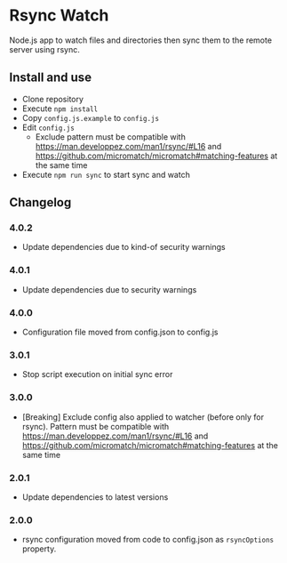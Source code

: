 # Rsync Watch

Node.js app to watch files and directories then sync them to the remote server using rsync.

## Install and use

- Clone repository
- Execute `npm install`
- Copy `config.js.example` to `config.js`
- Edit `config.js`
    - Exclude pattern must be compatible with <https://man.developpez.com/man1/rsync/#L16>
      and <https://github.com/micromatch/micromatch#matching-features> at the same time
- Execute `npm run sync` to start sync and watch

## Changelog

### 4.0.2

- Update dependencies due to kind-of security warnings

### 4.0.1

- Update dependencies due to security warnings

### 4.0.0

- Configuration file moved from config.json to config.js

### 3.0.1

- Stop script execution on initial sync error

### 3.0.0

- \[Breaking\] Exclude config also applied to watcher (before only for rsync).
  Pattern must be compatible with <https://man.developpez.com/man1/rsync/#L16>
  and <https://github.com/micromatch/micromatch#matching-features> at the same time

### 2.0.1

- Update dependencies to latest versions

### 2.0.0

- rsync configuration moved from code to config.json as `rsyncOptions` property.
